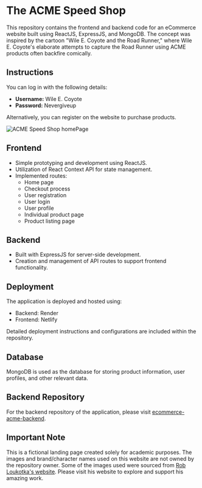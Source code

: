 # The ACME Speed Shop

This repository contains the frontend and backend code for an eCommerce website built using ReactJS, ExpressJS, and MongoDB. The concept was inspired by the cartoon "Wile E. Coyote and the Road Runner," where Wile E. Coyote's elaborate attempts to capture the Road Runner using ACME products often backfire comically.

## Instructions

You can log in with the following details:
- **Username:** Wile E. Coyote
- **Password:** Nevergiveup

Alternatively, you can register on the website to purchase products.

![ACME Speed Shop homePage](<img width="878" alt="PROYECTO_5" src="https://github.com/Janispamela/ecommerce-acme-frontend/assets/143107714/304ee157-57c7-4e4f-bc41-ed17497da234">)


## Frontend

- Simple prototyping and development using ReactJS.
- Utilization of React Context API for state management.
- Implemented routes:
  - Home page
  - Checkout process
  - User registration
  - User login
  - User profile
  - Individual product page
  - Product listing page

## Backend

- Built with ExpressJS for server-side development.
- Creation and management of API routes to support frontend functionality.

## Deployment

The application is deployed and hosted using:
- Backend: Render
- Frontend: Netlify

Detailed deployment instructions and configurations are included within the repository.

## Database

MongoDB is used as the database for storing product information, user profiles, and other relevant data.

## Backend Repository

For the backend repository of the application, please visit [ecommerce-acme-backend](https://github.com/Janispamela/ecommerce-acme-backend).

## Important Note

This is a fictional landing page created solely for academic purposes. The images and brand/character names used on this website are not owned by the repository owner. Some of the images used were sourced from [Rob Loukotka's website](https://fringefocus.com/). Please visit his website to explore and support his amazing work.


